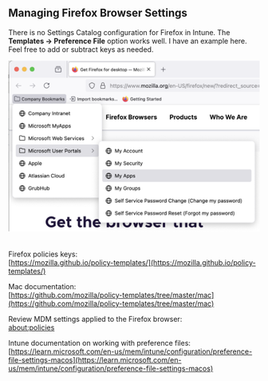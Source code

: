 ## Managing Firefox Browser Settings

There is no Settings Catalog configuration for Firefox in Intune. The **Templates -> Preference File** option works well. I have an example here. Feel free to add or subtract keys as needed.  
  
  
  
![Firefox Bookmarks](https://github.com/gilburns/IntuneMac/blob/main/Configuration/Mozilla%20Firefox/Firefox%20Bookmarks.png "Firefox Bookmarks")    
    
    
Firefox policies keys:  
[https://mozilla.github.io/policy-templates/](https://mozilla.github.io/policy-templates/)

Mac documentation:  
[https://github.com/mozilla/policy-templates/tree/master/mac](https://github.com/mozilla/policy-templates/tree/master/mac)

Review MDM settings applied to the Firefox browser:  
[about:policies](about:policies)

Intune documentation on working with preference files:  
[https://learn.microsoft.com/en-us/mem/intune/configuration/preference-file-settings-macos](https://learn.microsoft.com/en-us/mem/intune/configuration/preference-file-settings-macos)









